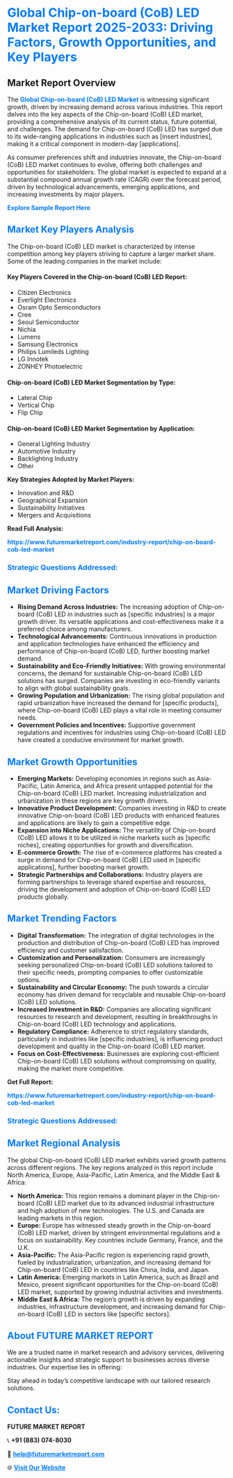 <h1 style="color: #007BFF;">Global Chip-on-board (CoB) LED Market Report 2025-2033: Driving Factors, Growth Opportunities, and Key Players</h1>

<section id="overview">
<h2>Market Report Overview</h2>
<p>The <a href="https://www.futuremarketreport.com/industry-report/chip-on-board-cob-led-market" style="color: #007BFF; text-decoration: none;"><strong>Global Chip-on-board (CoB) LED Market</strong></a> is witnessing significant growth, driven by increasing demand across various industries. This report delves into the key aspects of the Chip-on-board (CoB) LED market, providing a comprehensive analysis of its current status, future potential, and challenges. The demand for Chip-on-board (CoB) LED has surged due to its wide-ranging applications in industries such as [insert industries], making it a critical component in modern-day [applications].</p>
<p>As consumer preferences shift and industries innovate, the Chip-on-board (CoB) LED market continues to evolve, offering both challenges and opportunities for stakeholders. The global market is expected to expand at a substantial compound annual growth rate (CAGR) over the forecast period, driven by technological advancements, emerging applications, and increasing investments by major players.</p>
</section>

<section id="overview">
<p><a href="https://www.futuremarketreport.com/request-sample/reportId=76512" style="color: #007BFF; text-decoration: none;"><strong>Explore Sample Report Here</strong></a></p>
</section>

<section id="key-players">
<h2 style="color: #007BFF;">Market Key Players Analysis</h2>
<p>The Chip-on-board (CoB) LED market is characterized by intense competition among key players striving to capture a larger market share. Some of the leading companies in the market include:</p>
<h4>Key Players Covered in the Chip-on-board (CoB) LED Report:</h4>
<ul><li>Citizen Electronics</li><li>Everlight Electronics</li><li>Osram Opto Semiconductors</li><li>Cree</li><li>Seoul Semiconductor</li><li>Nichia</li><li>Lumens</li><li>Samsung Electronics</li><li>Philips Lumileds Lighting</li><li>LG Innotek</li><li>ZONHEY Photoelectric</li></ul>
<h4>Chip-on-board (CoB) LED Market Segmentation by Type:</h4>
<ul><li>Lateral Chip</li><li>Vertical Chip</li><li>Flip Chip</li></ul>

<h4>Chip-on-board (CoB) LED Market Segmentation by Application:</h4>
<ul><li>General Lighting Industry</li><li>Automotive Industry</li><li>Backlighting Industry</li><li>Other</li></ul>
<p><strong>Key Strategies Adopted by Market Players:</strong></p>
<ul>
<li>Innovation and R&D</li>
<li>Geographical Expansion</li>
<li>Sustainability Initiatives</li>
<li>Mergers and Acquisitions</li>
</ul>
</section>

<section>
<p><strong>Read Full Analysis: </strong></p><a href="https://www.futuremarketreport.com/industry-report/chip-on-board-cob-led-market" style="color: #007BFF; text-decoration: none;"><strong>https://www.futuremarketreport.com/industry-report/chip-on-board-cob-led-market</strong></a>
<h3 style="color: #007BFF;">Strategic Questions Addressed:</h3>
</section>

<section id="driving-factors">
<h2 style="color: #007BFF;">Market Driving Factors</h2>
<ul>
<li><strong>Rising Demand Across Industries:</strong> The increasing adoption of Chip-on-board (CoB) LED in industries such as [specific industries] is a major growth driver. Its versatile applications and cost-effectiveness make it a preferred choice among manufacturers.</li>
<li><strong>Technological Advancements:</strong> Continuous innovations in production and application technologies have enhanced the efficiency and performance of Chip-on-board (CoB) LED, further boosting market demand.</li>
<li><strong>Sustainability and Eco-Friendly Initiatives:</strong> With growing environmental concerns, the demand for sustainable Chip-on-board (CoB) LED solutions has surged. Companies are investing in eco-friendly variants to align with global sustainability goals.</li>
<li><strong>Growing Population and Urbanization:</strong> The rising global population and rapid urbanization have increased the demand for [specific products], where Chip-on-board (CoB) LED plays a vital role in meeting consumer needs.</li>
<li><strong>Government Policies and Incentives:</strong> Supportive government regulations and incentives for industries using Chip-on-board (CoB) LED have created a conducive environment for market growth.</li>
</ul>
</section>

<section id="growth-opportunities">
<h2 style="color: #007BFF;">Market Growth Opportunities</h2>
<ul>
<li><strong>Emerging Markets:</strong> Developing economies in regions such as Asia-Pacific, Latin America, and Africa present untapped potential for the Chip-on-board (CoB) LED market. Increasing industrialization and urbanization in these regions are key growth drivers.</li>
<li><strong>Innovative Product Development:</strong> Companies investing in R&D to create innovative Chip-on-board (CoB) LED products with enhanced features and applications are likely to gain a competitive edge.</li>
<li><strong>Expansion into Niche Applications:</strong> The versatility of Chip-on-board (CoB) LED allows it to be utilized in niche markets such as [specific niches], creating opportunities for growth and diversification.</li>
<li><strong>E-commerce Growth:</strong> The rise of e-commerce platforms has created a surge in demand for Chip-on-board (CoB) LED used in [specific applications], further boosting market growth.</li>
<li><strong>Strategic Partnerships and Collaborations:</strong> Industry players are forming partnerships to leverage shared expertise and resources, driving the development and adoption of Chip-on-board (CoB) LED products globally.</li>
</ul>
</section>

<section id="trending-factors">
<h2 style="color: #007BFF;">Market Trending Factors</h2>
<ul>
<li><strong>Digital Transformation:</strong> The integration of digital technologies in the production and distribution of Chip-on-board (CoB) LED has improved efficiency and customer satisfaction.</li>
<li><strong>Customization and Personalization:</strong> Consumers are increasingly seeking personalized Chip-on-board (CoB) LED solutions tailored to their specific needs, prompting companies to offer customizable options.</li>
<li><strong>Sustainability and Circular Economy:</strong> The push towards a circular economy has driven demand for recyclable and reusable Chip-on-board (CoB) LED solutions.</li>
<li><strong>Increased Investment in R&D:</strong> Companies are allocating significant resources to research and development, resulting in breakthroughs in Chip-on-board (CoB) LED technology and applications.</li>
<li><strong>Regulatory Compliance:</strong> Adherence to strict regulatory standards, particularly in industries like [specific industries], is influencing product development and quality in the Chip-on-board (CoB) LED market.</li>
<li><strong>Focus on Cost-Effectiveness:</strong> Businesses are exploring cost-efficient Chip-on-board (CoB) LED solutions without compromising on quality, making the market more competitive.</li>
</ul>
</section>

<section>
<p><strong>Get Full Report: </strong></p><a href="https://www.futuremarketreport.com/industry-report/chip-on-board-cob-led-market" style="color: #007BFF; text-decoration: none;"><strong>https://www.futuremarketreport.com/industry-report/chip-on-board-cob-led-market</strong></a>
<h3 style="color: #007BFF;">Strategic Questions Addressed:</h3>
</section>


<section id="regional-analysis">
<h2 style="color: #007BFF;">Market Regional Analysis</h2>
<p>The global Chip-on-board (CoB) LED market exhibits varied growth patterns across different regions. The key regions analyzed in this report include North America, Europe, Asia-Pacific, Latin America, and the Middle East & Africa:</p>
<ul>
<li><strong>North America:</strong> This region remains a dominant player in the Chip-on-board (CoB) LED market due to its advanced industrial infrastructure and high adoption of new technologies. The U.S. and Canada are leading markets in this region.</li>
<li><strong>Europe:</strong> Europe has witnessed steady growth in the Chip-on-board (CoB) LED market, driven by stringent environmental regulations and a focus on sustainability. Key countries include Germany, France, and the U.K.</li>
<li><strong>Asia-Pacific:</strong> The Asia-Pacific region is experiencing rapid growth, fueled by industrialization, urbanization, and increasing demand for Chip-on-board (CoB) LED in countries like China, India, and Japan.</li>
<li><strong>Latin America:</strong> Emerging markets in Latin America, such as Brazil and Mexico, present significant opportunities for the Chip-on-board (CoB) LED market, supported by growing industrial activities and investments.</li>
<li><strong>Middle East & Africa:</strong> The region’s growth is driven by expanding industries, infrastructure development, and increasing demand for Chip-on-board (CoB) LED in sectors like [specific sectors].</li>
</ul>
</section>

<footer>
<h2 style="color: #007BFF;">About FUTURE MARKET REPORT</h2>
<p>We are a trusted name in market research and advisory services, delivering actionable insights and strategic support to businesses across diverse industries. Our expertise lies in offering:</p>

<p>Stay ahead in today’s competitive landscape with our tailored research solutions.</p>

<h2 style="color: #007BFF;">Contact Us:</h2>
<p><strong>FUTURE MARKET REPORT</strong></p>
<p>📞 <strong>+91 (883) 074-8030</strong></p>
<p>📧 <strong><a href="mailto:help@futuremarketreport.com" style="color: #007BFF;">help@futuremarketreport.com</a></strong></p>
<p>🌐 <strong><a href="https://www.futuremarketreport.com/" style="color: #007BFF;">Visit Our Website</a></strong></p>
</footer>